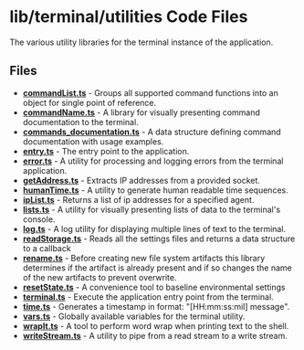 # lib/terminal/utilities Code Files
The various utility libraries for the terminal instance of the application.

## Files
<!-- Do not edit below this line.  Contents dynamically populated. -->

* **[commandList.ts](commandList.ts)**                       - Groups all supported command functions into an object for single point of reference.
* **[commandName.ts](commandName.ts)**                       - A library for visually presenting command documentation to the terminal.
* **[commands_documentation.ts](commands_documentation.ts)** - A data structure defining command documentation with usage examples.
* **[entry.ts](entry.ts)**                                   - The entry point to the application.
* **[error.ts](error.ts)**                                   - A utility for processing and logging errors from the terminal application.
* **[getAddress.ts](getAddress.ts)**                         - Extracts IP addresses from a provided socket.
* **[humanTime.ts](humanTime.ts)**                           - A utility to generate human readable time sequences.
* **[ipList.ts](ipList.ts)**                                 - Returns a list of ip addresses for a specified agent.
* **[lists.ts](lists.ts)**                                   - A utility for visually presenting lists of data to the terminal's console.
* **[log.ts](log.ts)**                                       - A log utility for displaying multiple lines of text to the terminal.
* **[readStorage.ts](readStorage.ts)**                       - Reads all the settings files and returns a data structure to a callback
* **[rename.ts](rename.ts)**                                 - Before creating new file system artifacts this library determines if the artifact is already present and if so changes the name of the new artifacts to prevent overwrite.
* **[resetState.ts](resetState.ts)**                         - A convenience tool to baseline environmental settings
* **[terminal.ts](terminal.ts)**                             - Execute the application entry point from the terminal.
* **[time.ts](time.ts)**                                     - Generates a timestamp in format: "[HH:mm:ss:mil] message".
* **[vars.ts](vars.ts)**                                     - Globally available variables for the terminal utility.
* **[wrapIt.ts](wrapIt.ts)**                                 - A tool to perform word wrap when printing text to the shell.
* **[writeStream.ts](writeStream.ts)**                       - A utility to pipe from a read stream to a write stream.